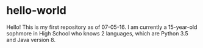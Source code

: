 # hello-world
Hello! This is my first repository as of 07-05-16. I am currently a 15-year-old sophmore in High School who knows 2 languages, which are Python 3.5 and Java version 8.
 
